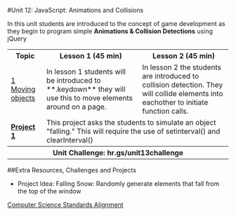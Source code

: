 #Unit 12: JavaScript: Animations and Collisions

In this unit students are introduced to the concept of game development as they begin to program simple **Animations & Collision Detections** using jQuery <table>
<tr>
	<th>Topic</th>
	<th>Lesson 1 (45 min)</th>
	<th>Lesson 2 (45 min)</th>
</tr>
<tr>
	<td><a href="topics/topic1">1 Moving objects</a></td>
	<td>In lesson 1 students will be introduced to **.keydown** they will use this to move elements around on a page.</td>
	<td>In lesson 2 the students are introduced to collision detection. They will collide elements into eachother to initiate function calls.</td>
</tr>
<tr>
	<td><strong><a href="projects/project1">Project 1</a></strong></td>
	<td colspan="2">This project asks the students to simulate an object "falling." This will require the use of setinterval() and clearInterval()  </td>
</tr>
<tr>
	<th align="center" colspan="3">Unit Challenge: hr.gs/unit13challenge </th>
</tr>
</table>


##Extra Resources, Challenges and Projects


* Project Idea: Falling Snow: Randomly generate elements that fall from the top of the window  

[Computer Science Standards Alignment](csStandards.md)



